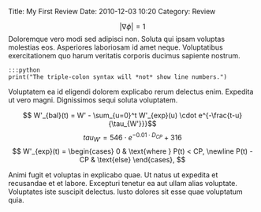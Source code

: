 Title: My First Review
Date: 2010-12-03 10:20
Category: Review

$$\left| \nabla \phi \right| = 1$$
Doloremque vero modi sed adipisci non. Soluta qui ipsam voluptas molestias eos. Asperiores laboriosam id amet neque. Voluptatibus exercitationem quo harum veritatis corporis ducimus sapiente nostrum.

    :::python
    print("The triple-colon syntax will *not* show line numbers.")

Voluptatem ea id eligendi dolorem explicabo rerum delectus enim. Expedita ut vero magni. Dignissimos sequi soluta voluptatem.

$$
    W'_{bal}(t) = W' - \sum_{u=0}^t W'_{exp}(u) \cdot e^{-\frac{t-u}{\tau_{W'}}}$$
$$
    tau_{W'} = 546 \cdot e^{-0.01 \cdot D_{CP}}+316
$$
$$
    W'_{exp}(t) = 
        \begin{cases}
            0 & \text{where } P(t) < CP,
            \newline P(t) - CP & \text{else}
    \end{cases},
$$

Animi fugit et voluptas in explicabo quae. Ut natus ut expedita et recusandae et et labore. Excepturi tenetur ea aut ullam alias voluptate. Voluptates iste suscipit delectus. Iusto dolores sit esse quae voluptatum quia.
